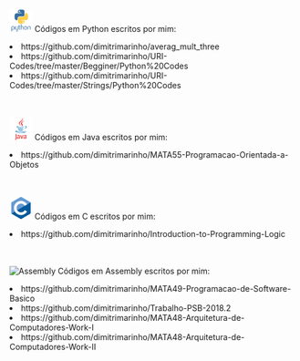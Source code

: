 <img src="https://github.com/devicons/devicon/blob/master/icons/python/python-original-wordmark.svg" title="Python" alt="Python" width="40" height="40"/> Códigos em Python escritos por mim:

<li> https://github.com/dimitrimarinho/averag_mult_three </li>
<li> https://github.com/dimitrimarinho/URI-Codes/tree/master/Begginer/Python%20Codes </li>
<li> https://github.com/dimitrimarinho/URI-Codes/tree/master/Strings/Python%20Codes </li>
<br></br>

<img src="https://github.com/devicons/devicon/blob/master/icons/java/java-original-wordmark.svg" title="Java" alt="Java" width="40" height="40"/> Códigos em Java escritos por mim:
<li> https://github.com/dimitrimarinho/MATA55-Programacao-Orientada-a-Objetos </li>
<br></br>

<img src="https://github.com/devicons/devicon/blob/master/icons/c/c-original.svg" title="C" alt="C" width="40" height="40"/>  Códigos em C escritos por mim:
<li> https://github.com/dimitrimarinho/Introduction-to-Programming-Logic </li>
<br></br>

<img src="https://en.wikichip.org/w/images/0/07/mainpage_mips_chip.svg" title="Assembly" alt="Assembly" width="40" height="40"/> Códigos em Assembly escritos por mim:
<li> https://github.com/dimitrimarinho/MATA49-Programacao-de-Software-Basico</li>
<li> https://github.com/dimitrimarinho/Trabalho-PSB-2018.2 </li>
<li> https://github.com/dimitrimarinho/MATA48-Arquitetura-de-Computadores-Work-I </li>
<li> https://github.com/dimitrimarinho/MATA48-Arquitetura-de-Computadores-Work-II </li>
<br>
